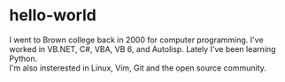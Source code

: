 # hello-world
I went to Brown college back in 2000 for computer programming.  I've worked in VB.NET, C#, VBA, VB 6, and Autolisp.
Lately I've been learning Python.  
I'm also insterested in Linux, Vim, Git and the open source community.
